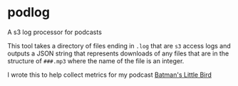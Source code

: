 # podlog
A s3 log processor for podcasts

This tool takes a directory of files ending in `.log` that are `s3` access logs and outputs a JSON string that represents
downloads of any files that are in the structure of `###.mp3` where the name of the file is an integer.

I wrote this to help collect metrics for my podcast [Batman's Little Bird](http://batmanslittlebird.com)
